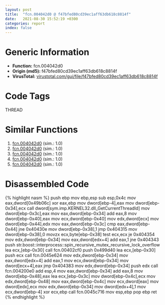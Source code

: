 ```yaml
---
layout: post
title:  "fcn.004042d0 @ f47bfed80cd39ec1aff63db618c8814f"
date:   2021-08-30 15:52:19 +0300
categories: report
index: false
---
```


# Generic Information
- **Function:** fcn.004042d0
- **Origin (md5):** f47bfed80cd39ec1aff63db618c8814f
- **VirusTotal:** [virustotal.com/gui/file/f47bfed80cd39ec1aff63db618c8814f][virustotal_ref]

# Code Tags
<span class="tag" id="THREAD">THREAD</span>


# Similar Functions

1. [fcn.004042d0][similar_1_ref] (sim.: 1.0)
2. [fcn.004042d0][similar_2_ref] (sim.: 1.0)
3. [fcn.004042d0][similar_3_ref] (sim.: 1.0)
4. [fcn.004042d0][similar_4_ref] (sim.: 1.0)
5. [fcn.004042d0][similar_5_ref] (sim.: 1.0)


# Disassembled Code

{% highlight nasm %}
push ebp
mov ebp,esp
sub esp,0x4c
mov eax,dword[0x49b06c]
xor eax,ebp
mov dword[ebp-4],eax
mov dword[ebp-0x34],ecx
call dword[sym.imp.KERNEL32.dll_GetCurrentThreadId]
mov dword[ebp-0x3c],eax
mov eax,dword[ebp-0x34]
add eax,8
mov dword[ebp-0x40],eax
mov ecx,dword[ebp-0x40]
mov edx,dword[ecx]
mov dword[ebp-0x44],edx
mov eax,dword[ebp-0x3c]
cmp eax,dword[ebp-0x44]
jne 0x40430e
mov dword[ebp-0x38],1
jmp 0x404315
mov dword[ebp-0x38],0
movzx ecx,byte[ebp-0x38]
test ecx,ecx
je 0x404354
mov edx,dword[ebp-0x34]
mov eax,dword[edx+4]
add eax,1
jne 0x404343
push str.boost::interprocess::spin_recursive_mutex_recursive_lock_overflow
lea ecx,[ebp-0x30]
call fcn.00402cf0
push 0x499d40
lea ecx,[ebp-0x30]
push ecx
call fcn.0045e624
mov edx,dword[ebp-0x34]
mov eax,dword[edx+4]
add eax,1
mov ecx,dword[ebp-0x34]
mov dword[ecx+4],eax
jmp 0x404383
mov edx,dword[ebp-0x34]
push edx
call fcn.004200e0
add esp,4
mov eax,dword[ebp-0x34]
add eax,8
mov dword[ebp-0x48],eax
lea ecx,[ebp-0x3c]
mov dword[ebp-0x4c],ecx
mov edx,dword[ebp-0x48]
mov eax,dword[ebp-0x4c]
mov ecx,dword[eax]
mov dword[edx],ecx
mov edx,dword[ebp-0x34]
mov dword[edx+4],1
mov ecx,dword[ebp-4]
xor ecx,ebp
call fcn.0045c716
mov esp,ebp
pop ebp
ret
{% endhighlight %}


[similar_1_ref]: /report/fcn.004042d0@394c28c779b535ac47055481e5ab2427
[similar_2_ref]: /report/fcn.004042d0@c3e75e66a9297b866fc9ca207295f578
[similar_3_ref]: /report/fcn.004042d0@da55f6ad71c51a7bfc62709434cb3d45
[similar_4_ref]: /report/fcn.004042d0@ce2d7db52a4e79f76ce765b07f5eead2
[similar_5_ref]: /report/fcn.004042d0@b52b2c71a7178baa413f70bab2511ae0
[virustotal_ref]: https://www.virustotal.com/gui/file/f47bfed80cd39ec1aff63db618c8814f